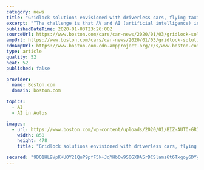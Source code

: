```yaml
---
category: news
title: "Gridlock solutions envisioned with driverless cars, flying taxis, and delivery drones"
excerpt: "“The challenge is that AV and AI (artificial intelligence) is complicated to implement in urban environments,” said Bernard Schmidt of the authority’s AV division. “There is human bias in programming the computers. If I only provide a picture of a ..."
publishedDateTime: 2020-01-03T23:26:00Z
sourceUrl: https://www.boston.com/cars/car-news/2020/01/03/gridlock-solutions-envisioned-with-driverless-cars-flying-taxis-and-delivery-drones
ampUrl: https://www.boston.com/cars/car-news/2020/01/03/gridlock-solutions-envisioned-with-driverless-cars-flying-taxis-and-delivery-drones/amp
cdnAmpUrl: https://www-boston-com.cdn.ampproject.org/c/s/www.boston.com/cars/car-news/2020/01/03/gridlock-solutions-envisioned-with-driverless-cars-flying-taxis-and-delivery-drones/amp
type: article
quality: 52
heat: 52
published: false

provider:
  name: Boston.com
  domain: boston.com

topics:
  - AI
  - AI in Autos

images:
  - url: https://www.boston.com/wp-content/uploads/2020/01/BIZ-AUTO-GRIDLOCK-SOLUTIONS-2-MCT-850x478.jpg
    width: 850
    height: 478
    title: "Gridlock solutions envisioned with driverless cars, flying taxis, and delivery drones"

secured: "9DO1HL9VpK+UOY21QuP9pfF5k+JqYHb6w9S0GXDA5rDCSlams6t6Txgoy6DYymeVbdoDvTlc1RVs/aK48HHcmgRYqbjn7HozBrb6g1o6YeNQb1lIQkBiS4MvYgxzM80FqPKfIXj/xI2ZJWIE83WLQfT83LB9Gnph94qSN9uQfJ78hUszKPqIOXOfRTz8z8WqZE0KZdjWNH5Qfv0y5QwHoZZjSJRg34ot1P9SLYiXZrWXDrwNpeKbvcU/PJCG8ed0CXqC4ea120gyLUw4YAwk3/Ei9EcpC2H5FlcqOSg0a7k=;xZiFD4yQhG+4Uk4YhT1uQQ=="
---
```


